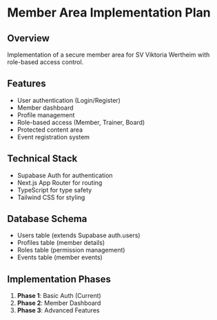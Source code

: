 # Member Area Implementation Plan

## Overview
Implementation of a secure member area for SV Viktoria Wertheim with role-based access control.

## Features
- User authentication (Login/Register)
- Member dashboard
- Profile management
- Role-based access (Member, Trainer, Board)
- Protected content area
- Event registration system

## Technical Stack
- Supabase Auth for authentication
- Next.js App Router for routing
- TypeScript for type safety
- Tailwind CSS for styling

## Database Schema
- Users table (extends Supabase auth.users)
- Profiles table (member details)
- Roles table (permission management)
- Events table (member events)

## Implementation Phases
1. **Phase 1**: Basic Auth (Current)
2. **Phase 2**: Member Dashboard
3. **Phase 3**: Advanced Features